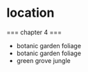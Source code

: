 # location
=== chapter 4 ===
* botanic garden foliage
* botanic garden foliage
* green grove jungle 
